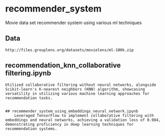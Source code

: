 # recommender_system
Movie data set recommender system using various ml techniques

## Data
	http://files.grouplens.org/datasets/movielens/ml-100k.zip
## recommendation_knn_collaborative filtering.ipynb
	Utilized collaborative filtering without neural networks, alongside Scikit-learn's K-nearest neighbors (KNN) algorithm, showcasing versatility in utilizing various machine learning approaches for recommendation tasks.
	
	
	## recommender_system_using_embeddings_neural_network.ipynb
		Leveraged TensorFlow to implement collaborative filtering with embeddings and neural networks, achieving a validation loss of 0.984, demonstrating proficiency in deep learning techniques for recommendation systems.